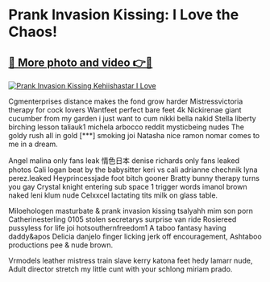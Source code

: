 # Prank Invasion Kissing: I Love the Chaos!

## [🔗 More photo and video 👉🔴](https://lookonlooks.com/r/G21SWm?t=git)
[![Prank Invasion Kissing Kehiishastar I Love](https://i.imgur.com/L9oE639.gif)](https://lookonlooks.com/r/G21SWm?t=git)

<p>Cgmenterprises distance makes the fond grow harder  Mistressvictoria therapy for cock lovers  Wantfeet perfect bare feet 4k  Nickirenae giant cucumber from my garden  i just want to cum  nikki bella nakid  Stella liberty birching lesson  taliauk1  michela arbocco reddit  mysticbeing nudes  The goldy rush all in gold [***] smoking joi  Natasha nice ramon nomar comes to me in a dream.</p><p>Angel malina only fans leak  情色日本  denise richards only fans leaked photos  Cali logan beat by the babysitter keri vs cali  adrianne chechnik  lyna perez.leaked  Heyprincessjade foot bitch gooner  Bratty bunny therapy turns you gay  Crystal knight entering sub space 1 trigger words  imanol brown naked  leni klum nude  Celxxcel lactating tits milk on glass table.</p><p>Miloehologen masturbate &amp  prank invasion kissing  tsalyahh  mim son porn  Catherinesterling 0105 stolen secretarys surprise van ride  Rosiereed pussyless for life joi  hotsouthernfreedom1  A taboo fantasy having daddy&apos  Delicia danjelo finger licking jerk off encouragement, Ashtaboo productions pee &amp  nude brown.</p><p>Vrmodels leather mistress train slave  kerry katona feet  hedy lamarr nude, Adult director stretch my little cunt with your schlong  miriam prado.</p>